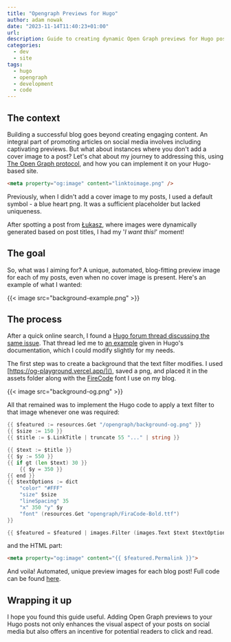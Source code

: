 ```yaml
---
title: "Opengraph Previews for Hugo"
author: adam nowak
date: "2023-11-14T11:40:23+01:00"
url:
description: Guide to creating dynamic Open Graph previews for Hugo posts -- a unique blog-fitting preview for every post, even without a cover image. Turns out, it's simpler than you'd think!
categories:
  - dev
  - site
tags:
  - hugo
  - opengraph
  - development
  - code
---
```


## The context

Building a successful blog goes beyond creating engaging content. An integral part of promoting articles on social media involves including captivating previews. But what about instances where you don't add a cover image to a post? Let's chat about my journey to addressing this, using [The Open Graph protocol](https://ogp.me/), and how you can implement it on your Hugo-based site.

```html
<meta property="og:image" content="linktoimage.png" />
```

Previously, when I didn't add a cover image to my posts, I used a default symbol - a blue heart png. It was a sufficient placeholder but lacked uniqueness.

After spotting a post from [Łukasz](https://hachyderm.io/@lukem), where images were dynamically generated based on post titles, I had my '*I want this!*' moment!

## The goal

So, what was I aiming for? A unique, automated, blog-fitting preview image for each of my posts, even when no cover image is present. Here's an example of what I wanted:

{{< image src="background-example.png" >}}

## The process

After a quick online search, I found a [Hugo forum thread discussing the same issue](https://discourse.gohugo.io/t/postprocess-custom-output-formats/40404/2). That thread led me to [an example](https://github.com/gohugoio/gohugoioTheme/blob/master/layouts/partials/opengraph/get-featured-image.html) given in Hugo's documentation, which I could modify slightly for my needs.

The first step was to create a background that the text filter modifies. I used [https://og-playground.vercel.app/](), saved a png, and placed it in the assets folder along with the [FireCode](https://github.com/tonsky/FiraCode) font I use on my blog.

{{< image src="background-og.png" >}}

All that remained was to implement the Hugo code to apply a text filter to that image whenever one was required:

  ```go
  {{ $featured := resources.Get "/opengraph/background-og.png" }}
  {{ $size := 150 }}
  {{ $title := $.LinkTitle | truncate 55 "..." | string }}

  {{ $text := $title }}
  {{ $y := 550 }}
  {{ if gt (len $text) 30 }}
      {{ $y = 350 }}
  {{ end }}
  {{ $textOptions := dict 
      "color" "#FFF"
      "size" $size
      "lineSpacing" 35
      "x" 350 "y" $y
      "font" (resources.Get "opengraph/FiraCode-Bold.ttf")
  }}

  {{ $featured = $featured | images.Filter (images.Text $text $textOptions) }}
  ```

and the HTML part:

  ```html
  <meta property="og:image" content="{{ $featured.Permalink }}">
  ```

And voila! Automated, unique preview images for each blog post! Full code can be found [here](https://github.com/lubieniebieski/lubieniebieski.github.com/blob/master/layouts/partials/head.html#L61-L87).

## Wrapping it up

I hope you found this guide useful. Adding Open Graph previews to your Hugo posts not only enhances the visual aspect of your posts on social media but also offers an incentive for potential readers to click and read.
